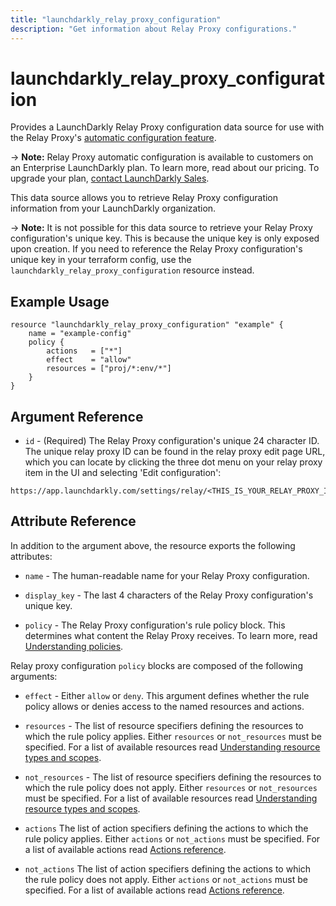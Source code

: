```yaml
---
title: "launchdarkly_relay_proxy_configuration"
description: "Get information about Relay Proxy configurations."
---
```


# launchdarkly_relay_proxy_configuration

Provides a LaunchDarkly Relay Proxy configuration data source for use with the Relay Proxy's [automatic configuration feature](https://docs.launchdarkly.com/home/relay-proxy/automatic-configuration).

-> **Note:** Relay Proxy automatic configuration is available to customers on an Enterprise LaunchDarkly plan. To learn more, read about our pricing. To upgrade your plan, [contact LaunchDarkly Sales](https://launchdarkly.com/contact-sales/).

This data source allows you to retrieve Relay Proxy configuration information from your LaunchDarkly organization.

-> **Note:** It is not possible for this data source to retrieve your Relay Proxy configuration's unique key. This is because the unique key is only exposed upon creation. If you need to reference the Relay Proxy configuration's unique key in your terraform config, use the `launchdarkly_relay_proxy_configuration` resource instead.

## Example Usage

```hcl
resource "launchdarkly_relay_proxy_configuration" "example" {
	name = "example-config"
	policy {
		actions   = ["*"]
		effect    = "allow"
		resources = ["proj/*:env/*"]
	}
}
```

## Argument Reference

- `id` - (Required) The Relay Proxy configuration's unique 24 character ID. The unique relay proxy ID can be found in the relay proxy edit page URL, which you can locate by clicking the three dot menu on your relay proxy item in the UI and selecting 'Edit configuration':

```
https://app.launchdarkly.com/settings/relay/<THIS_IS_YOUR_RELAY_PROXY_ID>/edit
```

## Attribute Reference

In addition to the argument above, the resource exports the following attributes:

- `name` - The human-readable name for your Relay Proxy configuration.

- `display_key` - The last 4 characters of the Relay Proxy configuration's unique key.

- `policy` - The Relay Proxy configuration's rule policy block. This determines what content the Relay Proxy receives. To learn more, read [Understanding policies](https://docs.launchdarkly.com/home/members/role-policies#understanding-policies).

Relay proxy configuration `policy` blocks are composed of the following arguments:

- `effect` - Either `allow` or `deny`. This argument defines whether the rule policy allows or denies access to the named resources and actions.

- `resources` - The list of resource specifiers defining the resources to which the rule policy applies. Either `resources` or `not_resources` must be specified. For a list of available resources read [Understanding resource types and scopes](https://docs.launchdarkly.com/home/account-security/custom-roles/resources#understanding-resource-types-and-scopes).

- `not_resources` - The list of resource specifiers defining the resources to which the rule policy does not apply. Either `resources` or `not_resources` must be specified. For a list of available resources read [Understanding resource types and scopes](https://docs.launchdarkly.com/home/account-security/custom-roles/resources#understanding-resource-types-and-scopes).

- `actions` The list of action specifiers defining the actions to which the rule policy applies. Either `actions` or `not_actions` must be specified. For a list of available actions read [Actions reference](https://docs.launchdarkly.com/home/account-security/custom-roles/actions#actions-reference).

- `not_actions` The list of action specifiers defining the actions to which the rule policy does not apply. Either `actions` or `not_actions` must be specified. For a list of available actions read [Actions reference](https://docs.launchdarkly.com/home/account-security/custom-roles/actions#actions-reference).
